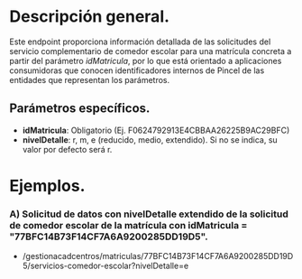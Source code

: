 
# Descripción general.

Este endpoint proporciona información detallada de las solicitudes del servicio complementario de comedor escolar para una matrícula concreta a partir del parámetro *idMatricula*, por lo que está orientado a aplicaciones consumidoras que conocen identificadores internos de Pincel de las entidades que representan los parámetros.

## Parámetros específicos.

* **idMatricula**: Obligatorio (Ej. F0624792913E4CBBAA26225B9AC29BFC)
* **nivelDetalle**: r, m, e (reducido, medio, extendido). Si no se indica, su valor por defecto será r.

# Ejemplos.
### A) Solicitud de datos con nivelDetalle extendido de la solicitud de comedor escolar de la matrícula con idMatricula = "77BFC14B73F14CF7A6A9200285DD19D5".
* /gestionacadcentros/matriculas/77BFC14B73F14CF7A6A9200285DD19D5/servicios-comedor-escolar?nivelDetalle=e




